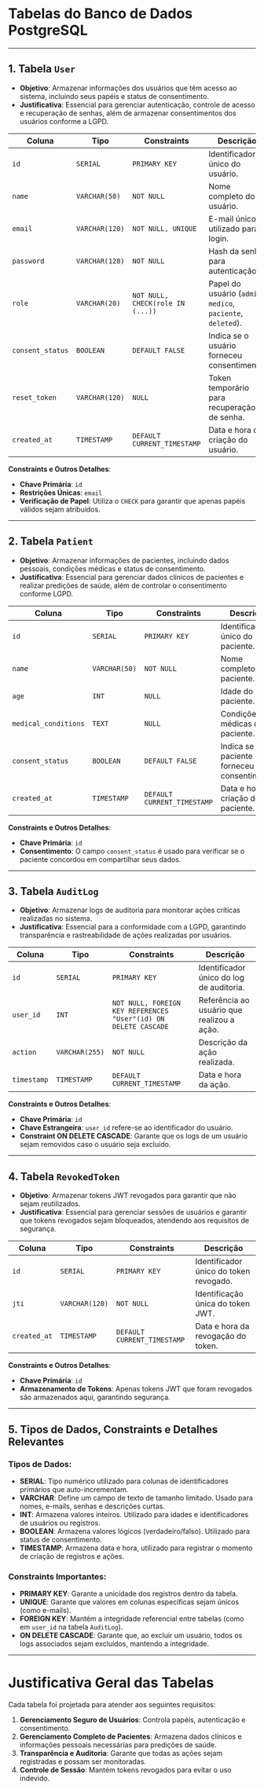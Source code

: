 # Tabelas do Banco de Dados PostgreSQL

---

## 1. **Tabela `User`**

- **Objetivo**: Armazenar informações dos usuários que têm acesso ao sistema, incluindo seus papéis e status de consentimento.
- **Justificativa**: Essencial para gerenciar autenticação, controle de acesso e recuperação de senhas, além de armazenar consentimentos dos usuários conforme a LGPD.

| Coluna         | Tipo           | Constraints                              | Descrição                                     |
| -------------- | -------------- | ---------------------------------------- | --------------------------------------------- |
| `id`           | `SERIAL`       | `PRIMARY KEY`                            | Identificador único do usuário.               |
| `name`         | `VARCHAR(50)`  | `NOT NULL`                               | Nome completo do usuário.                     |
| `email`        | `VARCHAR(120)` | `NOT NULL, UNIQUE`                       | E-mail único, utilizado para login.           |
| `password`     | `VARCHAR(128)` | `NOT NULL`                               | Hash da senha para autenticação.              |
| `role`         | `VARCHAR(20)`  | `NOT NULL, CHECK(role IN (...))`         | Papel do usuário (`admin`, `medico`, `paciente`, `deleted`). |
| `consent_status` | `BOOLEAN`    | `DEFAULT FALSE`                          | Indica se o usuário forneceu consentimento.   |
| `reset_token`  | `VARCHAR(120)` | `NULL`                                   | Token temporário para recuperação de senha.   |
| `created_at`   | `TIMESTAMP`    | `DEFAULT CURRENT_TIMESTAMP`              | Data e hora de criação do usuário.            |

**Constraints e Outros Detalhes**:
- **Chave Primária**: `id`
- **Restrições Únicas**: `email`
- **Verificação de Papel**: Utiliza o `CHECK` para garantir que apenas papéis válidos sejam atribuídos.

---

## 2. **Tabela `Patient`**

- **Objetivo**: Armazenar informações de pacientes, incluindo dados pessoais, condições médicas e status de consentimento.
- **Justificativa**: Essencial para gerenciar dados clínicos de pacientes e realizar predições de saúde, além de controlar o consentimento conforme LGPD.

| Coluna          | Tipo           | Constraints                             | Descrição                                     |
| --------------- | -------------- | --------------------------------------- | --------------------------------------------- |
| `id`            | `SERIAL`       | `PRIMARY KEY`                           | Identificador único do paciente.              |
| `name`          | `VARCHAR(50)`  | `NOT NULL`                              | Nome completo do paciente.                    |
| `age`           | `INT`          | `NULL`                                  | Idade do paciente.                            |
| `medical_conditions` | `TEXT`    | `NULL`                                  | Condições médicas do paciente.                |
| `consent_status`| `BOOLEAN`      | `DEFAULT FALSE`                         | Indica se o paciente forneceu consentimento.  |
| `created_at`    | `TIMESTAMP`    | `DEFAULT CURRENT_TIMESTAMP`             | Data e hora de criação do paciente.           |

**Constraints e Outros Detalhes**:
- **Chave Primária**: `id`
- **Consentimento**: O campo `consent_status` é usado para verificar se o paciente concordou em compartilhar seus dados.

---

## 3. **Tabela `AuditLog`**

- **Objetivo**: Armazenar logs de auditoria para monitorar ações críticas realizadas no sistema.
- **Justificativa**: Essencial para a conformidade com a LGPD, garantindo transparência e rastreabilidade de ações realizadas por usuários.

| Coluna      | Tipo         | Constraints                              | Descrição                                    |
| ----------- | ------------ | ---------------------------------------- | -------------------------------------------- |
| `id`        | `SERIAL`     | `PRIMARY KEY`                            | Identificador único do log de auditoria.     |
| `user_id`   | `INT`        | `NOT NULL, FOREIGN KEY REFERENCES "User"(id) ON DELETE CASCADE` | Referência ao usuário que realizou a ação. |
| `action`    | `VARCHAR(255)` | `NOT NULL`                             | Descrição da ação realizada.                 |
| `timestamp` | `TIMESTAMP`  | `DEFAULT CURRENT_TIMESTAMP`              | Data e hora da ação.                         |

**Constraints e Outros Detalhes**:
- **Chave Primária**: `id`
- **Chave Estrangeira**: `user_id` refere-se ao identificador do usuário.
- **Constraint ON DELETE CASCADE**: Garante que os logs de um usuário sejam removidos caso o usuário seja excluído.

---

## 4. **Tabela `RevokedToken`**

- **Objetivo**: Armazenar tokens JWT revogados para garantir que não sejam reutilizados.
- **Justificativa**: Essencial para gerenciar sessões de usuários e garantir que tokens revogados sejam bloqueados, atendendo aos requisitos de segurança.

| Coluna      | Tipo           | Constraints                              | Descrição                                     |
| ----------- | -------------- | ---------------------------------------- | --------------------------------------------- |
| `id`        | `SERIAL`       | `PRIMARY KEY`                            | Identificador único do token revogado.        |
| `jti`       | `VARCHAR(120)` | `NOT NULL`                               | Identificação única do token JWT.             |
| `created_at` | `TIMESTAMP`   | `DEFAULT CURRENT_TIMESTAMP`              | Data e hora da revogação do token.            |

**Constraints e Outros Detalhes**:
- **Chave Primária**: `id`
- **Armazenamento de Tokens**: Apenas tokens JWT que foram revogados são armazenados aqui, garantindo segurança.

---

## 5. **Tipos de Dados, Constraints e Detalhes Relevantes**

### **Tipos de Dados**:
- **SERIAL**: Tipo numérico utilizado para colunas de identificadores primários que auto-incrementam.
- **VARCHAR**: Define um campo de texto de tamanho limitado. Usado para nomes, e-mails, senhas e descrições curtas.
- **INT**: Armazena valores inteiros. Utilizado para idades e identificadores de usuários ou registros.
- **BOOLEAN**: Armazena valores lógicos (verdadeiro/falso). Utilizado para status de consentimento.
- **TIMESTAMP**: Armazena data e hora, utilizado para registrar o momento de criação de registros e ações.

### **Constraints Importantes**:
- **PRIMARY KEY**: Garante a unicidade dos registros dentro da tabela.
- **UNIQUE**: Garante que valores em colunas específicas sejam únicos (como e-mails).
- **FOREIGN KEY**: Mantém a integridade referencial entre tabelas (como em `user_id` na tabela `AuditLog`).
- **ON DELETE CASCADE**: Garante que, ao excluir um usuário, todos os logs associados sejam excluídos, mantendo a integridade.

---

# Justificativa Geral das Tabelas

Cada tabela foi projetada para atender aos seguintes requisitos:

1. **Gerenciamento Seguro de Usuários**: Controla papéis, autenticação e consentimento.
2. **Gerenciamento Completo de Pacientes**: Armazena dados clínicos e informações pessoais necessárias para predições de saúde.
3. **Transparência e Auditoria**: Garante que todas as ações sejam registradas e possam ser monitoradas.
4. **Controle de Sessão**: Mantém tokens revogados para evitar o uso indevido.